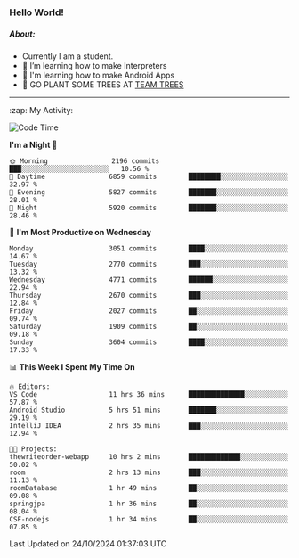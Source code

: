 ### Hello World!

##### About:
- Currently I am a student.
- 🌱 I’m learning how to make Interpreters
- 🌱 I'm learning how to make Android Apps
- 🌱 GO PLANT SOME TREES AT [TEAM TREES](https://teamtrees.org/)

---
  <summary>:zap: My Activity:</summary>
  
<!--START_SECTION:waka-->
![Code Time](http://img.shields.io/badge/Code%20Time-1%2C543%20hrs%2059%20mins-blue)

**I'm a Night 🦉** 

```text
🌞 Morning                2196 commits        ███░░░░░░░░░░░░░░░░░░░░░░   10.56 % 
🌆 Daytime                6859 commits        ████████░░░░░░░░░░░░░░░░░   32.97 % 
🌃 Evening                5827 commits        ███████░░░░░░░░░░░░░░░░░░   28.01 % 
🌙 Night                  5920 commits        ███████░░░░░░░░░░░░░░░░░░   28.46 % 
```
📅 **I'm Most Productive on Wednesday** 

```text
Monday                   3051 commits        ████░░░░░░░░░░░░░░░░░░░░░   14.67 % 
Tuesday                  2770 commits        ███░░░░░░░░░░░░░░░░░░░░░░   13.32 % 
Wednesday                4771 commits        ██████░░░░░░░░░░░░░░░░░░░   22.94 % 
Thursday                 2670 commits        ███░░░░░░░░░░░░░░░░░░░░░░   12.84 % 
Friday                   2027 commits        ██░░░░░░░░░░░░░░░░░░░░░░░   09.74 % 
Saturday                 1909 commits        ██░░░░░░░░░░░░░░░░░░░░░░░   09.18 % 
Sunday                   3604 commits        ████░░░░░░░░░░░░░░░░░░░░░   17.33 % 
```


📊 **This Week I Spent My Time On** 

```text
🔥 Editors: 
VS Code                  11 hrs 36 mins      ██████████████░░░░░░░░░░░   57.87 % 
Android Studio           5 hrs 51 mins       ███████░░░░░░░░░░░░░░░░░░   29.19 % 
IntelliJ IDEA            2 hrs 35 mins       ███░░░░░░░░░░░░░░░░░░░░░░   12.94 % 

🐱‍💻 Projects: 
thewriteorder-webapp     10 hrs 2 mins       █████████████░░░░░░░░░░░░   50.02 % 
room                     2 hrs 13 mins       ███░░░░░░░░░░░░░░░░░░░░░░   11.13 % 
roomDatabase             1 hr 49 mins        ██░░░░░░░░░░░░░░░░░░░░░░░   09.08 % 
springjpa                1 hr 36 mins        ██░░░░░░░░░░░░░░░░░░░░░░░   08.04 % 
CSF-nodejs               1 hr 34 mins        ██░░░░░░░░░░░░░░░░░░░░░░░   07.85 % 
```


 Last Updated on 24/10/2024 01:37:03 UTC
<!--END_SECTION:waka-->
